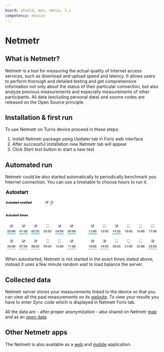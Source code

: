 ```yaml
---
board: shield, mox, omnia, 1.x
competency: novice
---
```

# Netmetr

## What is Netmetr?

Netmetr is a tool for measuring the actual quality of Internet access services,
such as download and upload speed and latency. It allows users to perform
thorough and detailed testing and get
comprehensive information not only about the status of their particular connection,
but also analyze previous measurements and especially measurements of other
participants. All data (excluding personal data) and source codes are released on
the Open Source principle.

## Installation & first run

To use Netmetr on Turris device proceed in these steps:

1. Install Netmetr package using Updater tab in Foris web interface
2. After successful installation new Netmetr tab will appear
3. Click _Start test_ button to start a new test

## Automated run

Netmetr could be also started automatically to periodically benchmark you Internet
connection. You can use a timetable to choose hours to run it.

![timetable](netmetr-autostart.png)

When autostarted, Netmetr is not started in the exact times stated above, instead
it uses a few minute random wait to load balance the server.

## Collected data

Netmetr server stores your measurements linked to the device so that you can view
all the past measurements on its [website](https://www.netmetr.cz/en/my.html). To
view your results you have to enter *Sync code* which is displayed in Netmetr
Foris tab.

All the data are - after proper anonymization - also shared on Netmetr
[map](https://www.netmetr.cz/en/map.html) and as an
[open data](https://www.netmetr.cz/en/open-data.html).

## Other Netmetr apps

The Netmetr is also available as a [web](https://www.netmetr.cz/en/test.html) and
[mobile](https://play.google.com/store/apps/details?id=cz.nic.netmetr) application.
